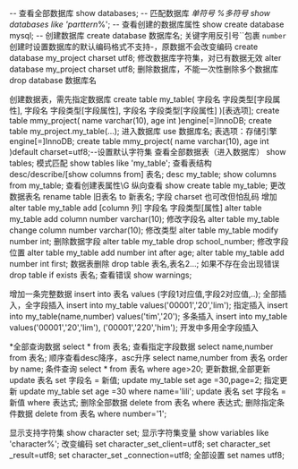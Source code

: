 
<!-- 库 -->
-- 查看全部数据库
show databases;
-- 匹配数据库 _单符号 %多符号
show databases like 'parttern_%';
-- 查看创建的数据库属性
show create database mysql;
-- 创建数据库
create database 数据库名;
关键字用反引号``包裹
`number`
创建时设置数据库的默认编码格式不支持-，原数据不会改变编码
create database my_project charset utf8;
修改数据库字符集，对已有数据无效
alter database my_project charset utf8;
删除数据库，不能一次性删除多个数据库
drop database 数据库名







<!-- 表 -->
创建数据表，需先指定数据库
create table my_table(
字段名 字段类型[字段属性],
字段名 字段类型[字段属性],
字段名 字段类型[字段属性]
)[表选项];
create table mmy_project(
name varchar(10),
age int
)engine[=]InnoDB;
create table my_project.my_table(...);
进入数据库
use 数据库名;
表选项：存储引擎 engine[=]InnoDB;
create table mmy_project(
name varchar(10),
age int
)default charset=utf8;--设置默认字符集
查看全部数据表（进入数据库）
show tables;
模式匹配
show tables like 'my_table';
查看表结构
desc/describe/[show columns from] 表名;
desc my_table;
show columns from my_table;
查看创建表属性\G 纵向查看
show create table my_table;
更改数据表名
rename table 旧表名 to 新表名;
字段 charset 也可改但怕乱码
增加
alter table my_table add [column 列] 字段名 字段类型[属性]
alter table my_table add column number varchar(10);
修改字段名
alter table my_table change column number varchar(10);
修改类型
alter table my_table modify number int;
删除数据字段
alter table my_table drop school_number;
修改字段位置
alter table my_table add number int after age;
alter table my_table add number int first;
数据表删除
drop table 表名,表名2...;
如果不存在会出现错误
drop table if exists 表名;
查看错误
show warnings;









<!-- 数据 -->
增加一条完整数据
insert into 表名 values (字段1对应值,字段2对应值,..);
全部插入，全字段插入
insert into my_table values('00001','20','lim');
指定插入
insert into my_table(name,number) values('tim','20');
多条插入
insert into my_table values('00001','20','lim'),
('00001','220','him');
开发中多用全字段插入

*全部查询数据
select * from 表名;
查看指定字段数据
select name,number from 表名;
顺序查看desc降序，asc升序
select name,number from 表名 order by name;
条件查询
select * from 表名 where age>20;
更新数据,全部更新
update 表名 set 字段名 = 新值;
update my_table set age =30,page=2;
指定更新
update my_table set age =30 where name='lili';
update 表名 set 字段名 = 新值 where 表达式;
删除全部数据
delete from 表名 where 表达式;
删除指定条件数据
delete from 表名 where number='1';

显示支持字符集
show character set;
显示字符集变量
show variables like 'character%';
改变编码
set character_set_client=utf8;
set character_set _result=utf8;
set character_set _connection=utf8;
全部设置
set names utf8;









